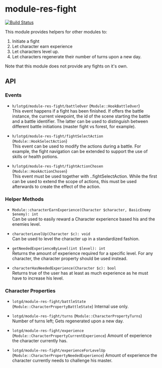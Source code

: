 # module-res-fight
[![Build Status](https://travis-ci.org/lotgd/module-res-fight.svg?branch=master)](https://travis-ci.org/lotgd/module-res-fight)

This module provides helpers for other modules to:
1. Initiate a fight
2. Let character earn experience
3. Let characters level up.
4. Let characters regenerate their number of turns upon a new day.

Note that this module does not provide any fights on it's own.

## API
### Events
- `h/lotgd/module-res-fight/battleOver` (`Module::HookBattleOver`)\
This event happens if a fight has been finished. If offers the battle instance, the current viewpoint, the 
id of the scene starting the battle and a battle identifier. The latter can be used to distinguish between 
different battle initiations (master fight vs forest, for example).

- `h/lotgd/module-res-fight/fightSelectAction` (`Module::HookSelectAction`)\
This event can be used to modify the actions during a battle. For example, the fight navigation can be 
extended to support the use of skills or health potions.

- `h/lotgd/module-res-fight/fightActionChosen` (`Module::HookActionChosen`)\
This event must be used together with ..fightSelectAction. While the first can be used to extend the 
scope of actions, this must be used afterwards to create the effect of the action.
### Helper Methods
- `Module::characterEarnExperience(Character $character, BasicEnemy $enemy): int` \
Can be used to easily reward a Character experience based his and the enemies level.

- `characterLevelUp(Character $c): void` \
Can be used to level the character up in a standardized fashion.

- `getNeededExperienceByLevel(int $level): int` \
Returns the amount of experience required for a specific level. For any character, the character
property should be used instead.

- `characterHasNeededExperience(Character $c): bool` \
Returns true of the user has at least as much experience as he must have to increase his level.

### Character Properties
- `lotgd/module-res-fight/battleState` (`Module::CharacterPropertyBattleState`)
Internal use only.

- `lotgd/module-res-fight/turns` (`Module::CharacterPropertyTurns`)
Number of turns left; Gets regenerated upon a new day.

- `lotgd/module-res-fight/experience` (`Module::CharacterPropertyCurrentExperience`)
Amount of experience the character currently has.

- `lotgd/module-res-fight/experienceForLevelUp` (`Module::CharacterPropertyNeededExperience`)
Amount of experience the character currently needs to challenge his master.